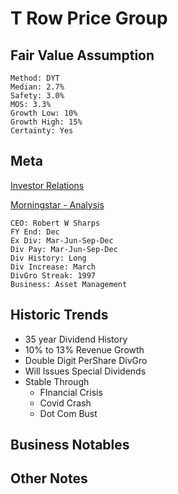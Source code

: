 # T Row Price Group
## Fair Value Assumption

```
Method: DYT
Median: 2.7%
Safety: 3.0%
MOS: 3.3%
Growth Low: 10%
Growth High: 15%
Certainty: Yes
```


## Meta
[Investor Relations](https://troweprice.gcs-web.com/financial-information/annual-reports)

[Morningstar - Analysis](https://www.morningstar.com/stocks/xnas/trow/analysis)

~~~
CEO: Robert W Sharps
FY End: Dec
Ex Div: Mar-Jun-Sep-Dec
Div Pay: Mar-Jun-Sep-Dec
Div History: Long
Div Increase: March
DivGro Streak: 1997
Business: Asset Management
~~~

## Historic Trends
- 35 year Dividend History
- 10% to 13% Revenue Growth
- Double Digit PerShare DivGro
- Will Issues Special Dividends
- Stable Through
	- FInancial Crisis
	- Covid Crash
	- Dot Com Bust

## Business Notables
## Other Notes

